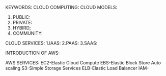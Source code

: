 KEYWORDS:
CLOUD COMPUTING:
CLOUD MODELS:
1. PUBLIC:
2. PRIVATE:
3. HYBIRD;
4. COMMUNITY:

CLOUD SERVICES:
1.IAAS:
2.PAAS:
3.SAAS:

INTRODUCTION OF AWS:

AWS SERVICES:
EC2-Elastic Cloud Compute
EBS-Elastic Block Store
Auto scaling
S3-Simple Storage Services
ELB-Elastic Load Balancer
IAM-

